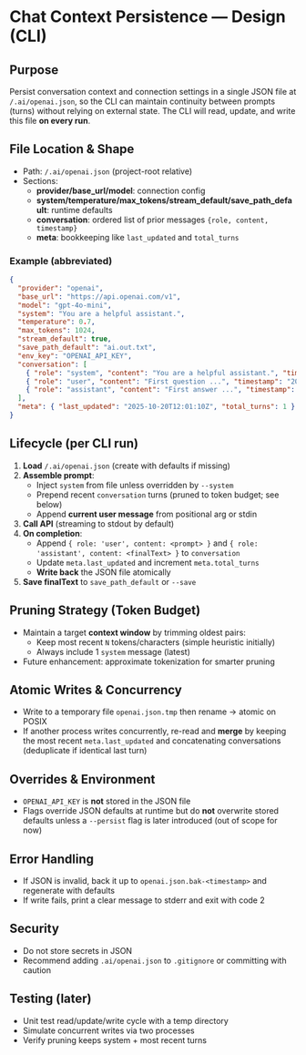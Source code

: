 
# Chat Context Persistence — Design (CLI)

## Purpose
Persist conversation context and connection settings in a single JSON file at `/.ai/openai.json`, so the CLI can maintain continuity between prompts (turns) without relying on external state. The CLI will read, update, and write this file **on every run**.

## File Location & Shape
- Path: `/.ai/openai.json` (project-root relative)
- Sections:
  - **provider/base_url/model**: connection config
  - **system/temperature/max_tokens/stream_default/save_path_default**: runtime defaults
  - **conversation**: ordered list of prior messages `{role, content, timestamp}`
  - **meta**: bookkeeping like `last_updated` and `total_turns`

### Example (abbreviated)
```json
{
  "provider": "openai",
  "base_url": "https://api.openai.com/v1",
  "model": "gpt-4o-mini",
  "system": "You are a helpful assistant.",
  "temperature": 0.7,
  "max_tokens": 1024,
  "stream_default": true,
  "save_path_default": "ai.out.txt",
  "env_key": "OPENAI_API_KEY",
  "conversation": [
    { "role": "system", "content": "You are a helpful assistant.", "timestamp": "2025-10-20T12:00:00Z" },
    { "role": "user", "content": "First question ...", "timestamp": "2025-10-20T12:01:00Z" },
    { "role": "assistant", "content": "First answer ...", "timestamp": "2025-10-20T12:01:10Z" }
  ],
  "meta": { "last_updated": "2025-10-20T12:01:10Z", "total_turns": 1 }
}
```

## Lifecycle (per CLI run)
1. **Load** `/.ai/openai.json` (create with defaults if missing)
2. **Assemble prompt**:
   - Inject `system` from file unless overridden by `--system`
   - Prepend recent `conversation` turns (pruned to token budget; see below)
   - Append **current user message** from positional arg or stdin
3. **Call API** (streaming to stdout by default)
4. **On completion**:
   - Append `{ role: 'user', content: <prompt> }` and `{ role: 'assistant', content: <finalText> }` to `conversation`
   - Update `meta.last_updated` and increment `meta.total_turns`
   - **Write back** the JSON file atomically
5. **Save finalText** to `save_path_default` or `--save`

## Pruning Strategy (Token Budget)
- Maintain a target **context window** by trimming oldest pairs:
  - Keep most recent `N` tokens/characters (simple heuristic initially)
  - Always include 1 `system` message (latest)
- Future enhancement: approximate tokenization for smarter pruning

## Atomic Writes & Concurrency
- Write to a temporary file `openai.json.tmp` then rename → atomic on POSIX
- If another process writes concurrently, re-read and **merge** by keeping the most recent `meta.last_updated` and concatenating conversations (deduplicate if identical last turn)

## Overrides & Environment
- `OPENAI_API_KEY` is **not** stored in the JSON file
- Flags override JSON defaults at runtime but do **not** overwrite stored defaults unless a `--persist` flag is later introduced (out of scope for now)

## Error Handling
- If JSON is invalid, back it up to `openai.json.bak-<timestamp>` and regenerate with defaults
- If write fails, print a clear message to stderr and exit with code 2

## Security
- Do not store secrets in JSON
- Recommend adding `.ai/openai.json` to `.gitignore` or committing with caution

## Testing (later)
- Unit test read/update/write cycle with a temp directory
- Simulate concurrent writes via two processes
- Verify pruning keeps system + most recent turns
